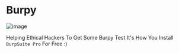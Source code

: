# Burpy
![image](https://github.com/sudosuraz/Burpy/assets/81553118/5fabe318-0a96-4696-beb9-e5e4ea82513a)

Helping Ethical Hackers To Get Some Burpy Test
It's How You Install `BurpSuite Pro` For Free :)
